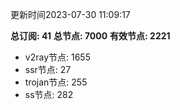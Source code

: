 更新时间2023-07-30 11:09:17

**总订阅: 41**
**总节点: 7000**
**有效节点: 2221**
- v2ray节点: 1655
- ssr节点: 27
- trojan节点: 255
- ss节点: 282
